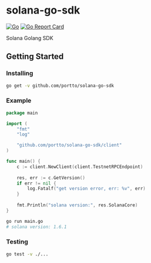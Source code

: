 # solana-go-sdk
[![Go](https://github.com/portto/solana-go-sdk/actions/workflows/go.yml/badge.svg?branch=main)](https://github.com/portto/solana-go-sdk/actions/workflows/go.yml)
[![Go Report Card](https://goreportcard.com/badge/github.com/portto/solana-go-sdk)](https://goreportcard.com/report/github.com/portto/solana-go-sdk)

Solana Golang SDK

## Getting Started

### Installing

```sh
go get -v github.com/portto/solana-go-sdk
```

### Example

```go
package main

import (
	"fmt"
	"log"

	"github.com/portto/solana-go-sdk/client"
)

func main() {
	c := client.NewClient(client.TestnetRPCEndpoint)
  
	res, err := c.GetVersion()
	if err != nil {
		log.Fatalf("get version error, err: %v", err)
	}
  
	fmt.Println("solana version:", res.SolanaCore)
}
```

```sh
go run main.go
# solana version: 1.6.1
```

### Testing

```sh
go test -v ./...
```
